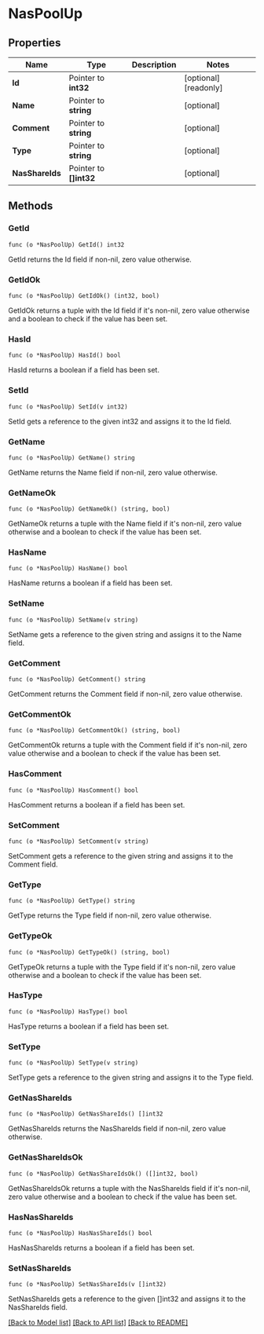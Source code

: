 # NasPoolUp

## Properties

Name | Type | Description | Notes
------------ | ------------- | ------------- | -------------
**Id** | Pointer to **int32** |  | [optional] [readonly] 
**Name** | Pointer to **string** |  | [optional] 
**Comment** | Pointer to **string** |  | [optional] 
**Type** | Pointer to **string** |  | [optional] 
**NasShareIds** | Pointer to **[]int32** |  | [optional] 

## Methods

### GetId

`func (o *NasPoolUp) GetId() int32`

GetId returns the Id field if non-nil, zero value otherwise.

### GetIdOk

`func (o *NasPoolUp) GetIdOk() (int32, bool)`

GetIdOk returns a tuple with the Id field if it's non-nil, zero value otherwise
and a boolean to check if the value has been set.

### HasId

`func (o *NasPoolUp) HasId() bool`

HasId returns a boolean if a field has been set.

### SetId

`func (o *NasPoolUp) SetId(v int32)`

SetId gets a reference to the given int32 and assigns it to the Id field.

### GetName

`func (o *NasPoolUp) GetName() string`

GetName returns the Name field if non-nil, zero value otherwise.

### GetNameOk

`func (o *NasPoolUp) GetNameOk() (string, bool)`

GetNameOk returns a tuple with the Name field if it's non-nil, zero value otherwise
and a boolean to check if the value has been set.

### HasName

`func (o *NasPoolUp) HasName() bool`

HasName returns a boolean if a field has been set.

### SetName

`func (o *NasPoolUp) SetName(v string)`

SetName gets a reference to the given string and assigns it to the Name field.

### GetComment

`func (o *NasPoolUp) GetComment() string`

GetComment returns the Comment field if non-nil, zero value otherwise.

### GetCommentOk

`func (o *NasPoolUp) GetCommentOk() (string, bool)`

GetCommentOk returns a tuple with the Comment field if it's non-nil, zero value otherwise
and a boolean to check if the value has been set.

### HasComment

`func (o *NasPoolUp) HasComment() bool`

HasComment returns a boolean if a field has been set.

### SetComment

`func (o *NasPoolUp) SetComment(v string)`

SetComment gets a reference to the given string and assigns it to the Comment field.

### GetType

`func (o *NasPoolUp) GetType() string`

GetType returns the Type field if non-nil, zero value otherwise.

### GetTypeOk

`func (o *NasPoolUp) GetTypeOk() (string, bool)`

GetTypeOk returns a tuple with the Type field if it's non-nil, zero value otherwise
and a boolean to check if the value has been set.

### HasType

`func (o *NasPoolUp) HasType() bool`

HasType returns a boolean if a field has been set.

### SetType

`func (o *NasPoolUp) SetType(v string)`

SetType gets a reference to the given string and assigns it to the Type field.

### GetNasShareIds

`func (o *NasPoolUp) GetNasShareIds() []int32`

GetNasShareIds returns the NasShareIds field if non-nil, zero value otherwise.

### GetNasShareIdsOk

`func (o *NasPoolUp) GetNasShareIdsOk() ([]int32, bool)`

GetNasShareIdsOk returns a tuple with the NasShareIds field if it's non-nil, zero value otherwise
and a boolean to check if the value has been set.

### HasNasShareIds

`func (o *NasPoolUp) HasNasShareIds() bool`

HasNasShareIds returns a boolean if a field has been set.

### SetNasShareIds

`func (o *NasPoolUp) SetNasShareIds(v []int32)`

SetNasShareIds gets a reference to the given []int32 and assigns it to the NasShareIds field.


[[Back to Model list]](../README.md#documentation-for-models) [[Back to API list]](../README.md#documentation-for-api-endpoints) [[Back to README]](../README.md)


